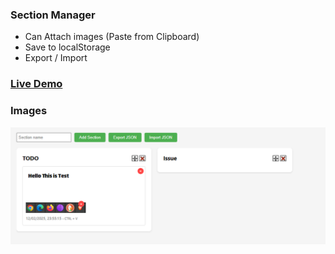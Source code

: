 ### Section Manager
- Can Attach images (Paste from Clipboard)
- Save to localStorage
- Export / Import

### [Live Demo](https://ixjb94.github.io/section-manager/)

### Images
![Images 1](https://raw.githubusercontent.com/ixjb94/section-manager/master/img1.png "Image 1")